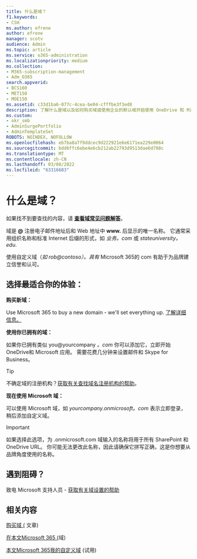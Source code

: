 ```yaml
---
title: 什么是域？
f1.keywords:
- CSH
ms.author: efrene
author: efrene
manager: scotv
audience: Admin
ms.topic: article
ms.service: o365-administration
ms.localizationpriority: medium
ms.collection:
- M365-subscription-management
- Adm_O365
search.appverid:
- BCS160
- MET150
- MOE150
ms.assetid: c33d1ba6-077c-4cea-be04-cfffbe3f3ed8
description: 了解什么是域以及如何购买域或使用企业的默认域开始使用 OneDrive 和 Microsoft 应用。
ms.custom:
- okr_smb
- AdminSurgePortfolio
- AdminTemplateSet
ROBOTS: NOINDEX, NOFOLLOW
ms.openlocfilehash: eb7ba8a7f9ddcec9d222921e6e6171ea229e0064
ms.sourcegitcommit: bdd6ffc6ebe4e6cb212ab22793d9513dae6d798c
ms.translationtype: MT
ms.contentlocale: zh-CN
ms.lasthandoff: 03/08/2022
ms.locfileid: "63316683"
---
```

# <a name="what-is-a-domain"></a>什么是域？

 如果找不到要查找的内容，请 **[查看域常见问题解答](../setup/domains-faq.yml)**。 
  
域是 **@** 注册电子邮件地址后和 Web 地址中 **www.** 后显示的唯一名称。 它通常采用组织名称和标准 Internet 后缀的形式，如 *业务。<span>com* 或 *stateuniversity。<span>edu*. 
  
使用自定义域（*如 rob@contoso）。<span>具有* Microsoft 365的 com 有助于为品牌建立信誉和认可。 
  
## <a name="choose-the-experience-thats-best-for-you"></a>选择最适合你的体验：

 **购买新域：**
  
Use Microsoft 365 to buy a new domain - we'll set everything up. [了解详细信息。](buy-a-domain-name.md)
  
 **使用你已拥有的域：**
  
如果你已拥有类似 you@yourcompany *。<span>com* 你可以添加它，立即开始OneDrive和 Microsoft 应用。 需要花费几分钟来设置邮件和 Skype for Business。 
  
> [!TIP]
> 不确定域的注册机构？[获取有关查找域名注册机构的帮助](find-your-domain-registrar.md)。
  
 **现在使用 Microsoft 域：**
  
可以使用 Microsoft 域，如  *yourcompany.onmicrosoft。<span>com*  表示立即登录，稍后添加自定义域。 
  
> [!IMPORTANT]
> 如果选择此选项，为 .onmicrosoft.com 域输入的名称将用于所有 SharePoint 和 OneDrive URL。 你可能无法更改此名称，因此请确保它拼写正确，这是你想要从品牌角度使用的名称。 
  
## <a name="feeling-stuck"></a>遇到阻碍？

致电 Microsoft 支持人员 - [获取有关域设置的帮助](../../business-video/get-help-support.md)

## <a name="related-content"></a>相关内容

[购买域 (](buy-a-domain-name.md) 文章) 

[在本文Microsoft 365 (](../setup/add-domain.md)域) 

[本文Microsoft 365我的自定义域](../misc/pilot-microsoft-365-from-my-custom-domain.md) (试用) 


